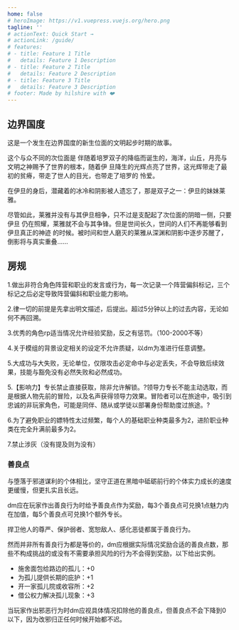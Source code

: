 ```yaml
---
home: false
# heroImage: https://v1.vuepress.vuejs.org/hero.png
tagline: ''
# actionText: Quick Start →
# actionLink: /guide/
# features:
# - title: Feature 1 Title
#   details: Feature 1 Description
# - title: Feature 2 Title
#   details: Feature 2 Description
# - title: Feature 3 Title
#   details: Feature 3 Description
# footer: Made by hilshire with ❤️
---
```

## 边界国度
这是一个发生在边界国度的新生位面的文明起步时期的故事。

这个与众不同的次位面是 伴随着培罗双子的降临而诞生的，海洋，山丘，月亮与文明之神赐予了世界的根本，随着伊 旦降生的光辉点亮了世界，这光辉带走了最初的贫瘠，带走了世人的目光，也带走了培罗的 怜爱。

在伊旦的身后，潜藏着的冰冷和阴影被人遗忘了，那是双子之一：伊旦的妹妹莱雅。

尽管如此，莱雅并没有与其伊旦相争，只不过是支配起了次位面的阴暗一侧，只要伊旦 仍在照耀，莱雅就不会与其争锋。但是世间长久，世间的人们不再能够看到伊旦真正的神迹 的时候。被时间和世人磨灭的莱雅从深渊和阴影中逐步苏醒了，倒影将与真实重叠......

## 房规
1.做出非符合角色阵营和职业的发言或行为，每一次记录一个阵营偏斜标记，三个标记之后必定导致阵营偏斜和职业能力影响。

2.律一切的前提是先拿出明文描述，后提出。超过5分钟以上的过去内容，无论如何不再回溯。

3.优秀的角色rp适当情况允许经验奖励，反之有惩罚。（100-2000不等）

4.关于模组的背景设定相关的设定不允许质疑，以dm为准进行任意调整。

5.大成功与大失败，无论单位，仅限攻击必定命中与必定丢失，不会导致后续效果，技能与豁免没有必然失败和必然成功。

5.【影响力】专长禁止直接获取，除非允许解锁。?领导力专长不能主动选取，而是根据人物先前的冒险，以及名声获得领导力效果。冒险者可以在旅途中，吸引到忠诚的非玩家角色，可能是同伴、随从或学徒以部署身份帮助度过旅途。?

6.为了避免职业的嫖特性太过频繁，每个人的基础职业种类最多为2，进阶职业种类在完全升满前最多为2。

7.禁止涉灰（没有提及则为没有）

### 善良点
与堕落于邪道谋利的个体相比，坚守正道在黑暗中砥砺前行的个体实力成长的速度更缓慢，但更扎实且长远。

dm应在玩家作出善良行为时给予善良点作为奖励，每3个善良点可兑换1点魅力内在加值，每5个善良点可兑换1个额外专长。

捍卫他人的尊严、保护弱者、宽恕敌人、感化恶徒都属于善良行为。

然而并非所有善良行为都是等价的，dm应根据实际情况奖励合适的善良点数，那些不构成挑战的或没有不需要承担风险的行为不会得到奖励，以下给出实例。

- 施舍面包给路边的孤儿：+0
- 为孤儿提供长期的庇护：+1
- 开一家孤儿院或收容所：+2
- 借公权力解决孤儿现象：+3

当玩家作出邪恶行为时dm应视具体情况扣除他的善良点，但善良点不会下降到0以下，因为改邪归正任何时候开始都不迟。
